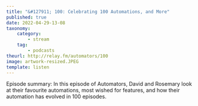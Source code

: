 ```yaml
---
title: "&#127911; 100: Celebrating 100 Automations, and More"
published: true
date: 2022-04-29-13-08
taxonomy:
    category:
        - stream
    tag:
        - podcasts
theurl: http://relay.fm/automators/100
image: artwork-resized.JPEG
template: listen
---
```


Episode summary: In this episode of Automators, David and Rosemary look at their favourite automations, most wished for features, and how their automation has evolved in 100 episodes.
